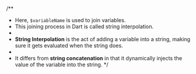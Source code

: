 /**
 * Here, `$variableName` is used to join variables.
 * This joining process in Dart is called string interpolation.
 * 
 * **String Interpolation** is the act of adding a variable into a string, making sure it gets evaluated when the string does.
 * 
 * It differs from **string concatenation** in that it dynamically injects the value of the variable into the string.
 */
